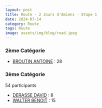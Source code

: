 ```yaml
---
layout: post
title: Route - 2 Jours d'Amiens - Etape 1
date: 2024-07-14
category: Route
tags: Route
image: assets/img/blog/road.jpeg
---
```


### 2ème Catégorie
- [BROUTIN ANTOINE](https://teamspecializedlille.github.io/works/broutinantoine) : 28

### 3ème Catégorie
54 participants
- [DERASSE DAVID](https://teamspecializedlille.github.io/works/derassedavid) : 8
- [WALTER BENOIT](https://teamspecializedlille.github.io/works/walterbenoit) : 15